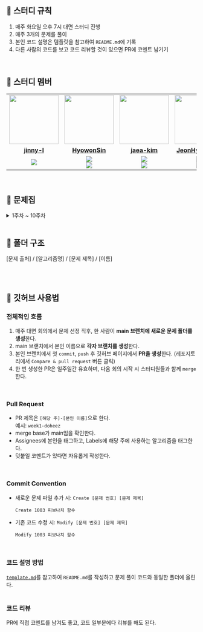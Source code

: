 ## 📘 스터디 규칙
1. 매주 화요일 오후 7시 대면 스터디 진행
2. 매주 3개의 문제를 풀이
3. 본인 코드 설명은 템플릿을 참고하여 `README.md`에 기록
4. 다른 사람의 코드를 보고 코드 리뷰할 것이 있으면 PR에 코멘트 남기기
<br>

## 📘 스터디 멤버

<table>
 <tr>
    <td align="center"><a href="https://github.com/jinny-l"><img src="https://avatars.githubusercontent.com/jinny-l" width="130px;" alt=""></a></td>
    <td align="center"><a href="https://github.com/HyowonSin"><img src="https://avatars.githubusercontent.com/HyowonSin" width="130px;" alt=""></a></td>
    <td align="center"><a href="https://github.com/jaea-kim"><img src="https://avatars.githubusercontent.com/jaea-kim" width="130px;" alt=""></a></td>
    <td align="center"><a href="https://github.com/JeonHyoChang"><img src="https://avatars.githubusercontent.com/JeonHyoChang" width="130px;" alt=""></a></td>
    <td align="center"><a href="https://github.com/Gwonwoo-Nam"><img src="https://avatars.githubusercontent.com/Gwonwoo-Nam" width="130px;" alt=""></a></td>
  </tr>
  <tr>
    <td align="center"><a href="https://github.com/jinny-l"><b>jinny-l</b></a></td>
    <td align="center"><a href="https://github.com/HyowonSin"><b>HyowonSin</b></a></td>
    <td align="center"><a href="https://github.com/jaea-kim"><b>jaea-kim</b></a></td>
    <td align="center"><a href="https://github.com/JeonHyoChang"><b>JeonHyoChang</b></a></td>
    <td align="center"><a href="https://github.com/Gwonwoo-Nam"><b>Gwonwoo-Nam</b></a></td>
  </tr>
  <tr> 
    <td align="center"><img src="https://img.shields.io/badge/Java-007396.svg?&style=for-the-badge&logo=Java&logoColor=white"></td>
    <td align="center"><img src="https://img.shields.io/badge/Java-007396?style=for-the-badge&logo=java&logoColor=white"><br/><img src="https://img.shields.io/badge/Python-3776AB?style=for-the-badge&logo=python&logoColor=white"></td>
    <td align="center"><img src="https://img.shields.io/badge/Java-007396?style=for-the-badge&logo=java&logoColor=white"><br/><img src="https://img.shields.io/badge/Python-3776AB?style=for-the-badge&logo=python&logoColor=white"></td>
    <td align="center"><img src="https://img.shields.io/badge/Java-007396?style=for-the-badge&logo=java&logoColor=white"><br/><img src="https://img.shields.io/badge/Python-3776AB?style=for-the-badge&logo=python&logoColor=white"></td>
    <td align="center"><img src="https://img.shields.io/badge/Java-007396?style=for-the-badge&logo=java&logoColor=white"><br/><img src="https://img.shields.io/badge/Python-3776AB?style=for-the-badge&logo=python&logoColor=white"></td>
  </tr> 
</table>

<br/>

## 📘 문제집
<details>
<summary>1주차 ~ 10주차</summary>
<br>
  
||날짜|알고리즘|출처|문제1|문제2|문제3|문제4|
|--|--|--|--|--|--|--|--|
|**1주차**|03.01. ~ 03.07.|분할 정복|백준|[종이의 개수](https://www.acmicpc.net/problem/1780)|[쿼드트리](https://www.acmicpc.net/problem/1992)|[쿼드트리](https://www.acmicpc.net/problem/1992)|[쿼드트리](https://www.acmicpc.net/problem/1992)|
|**1주차**|03.01. ~ 03.07.|분할 정복|백준|[종이의 개수](https://www.acmicpc.net/problem/1780)|[쿼드트리](https://www.acmicpc.net/problem/1992)|[쿼드트리](https://www.acmicpc.net/problem/1992)|[쿼드트리](https://www.acmicpc.net/problem/1992)|
|**1주차**|03.01. ~ 03.07.|분할 정복|백준|[종이의 개수](https://www.acmicpc.net/problem/1780)|[쿼드트리](https://www.acmicpc.net/problem/1992)|[쿼드트리](https://www.acmicpc.net/problem/1992)|[쿼드트리](https://www.acmicpc.net/problem/1992)|
|**1주차**|03.01. ~ 03.07.|분할 정복|백준|[종이의 개수](https://www.acmicpc.net/problem/1780)|[쿼드트리](https://www.acmicpc.net/problem/1992)|[쿼드트리](https://www.acmicpc.net/problem/1992)|[쿼드트리](https://www.acmicpc.net/problem/1992)|
|**1주차**|03.01. ~ 03.07.|분할 정복|백준|[종이의 개수](https://www.acmicpc.net/problem/1780)|[쿼드트리](https://www.acmicpc.net/problem/1992)|[쿼드트리](https://www.acmicpc.net/problem/1992)|[쿼드트리](https://www.acmicpc.net/problem/1992)|
</details>

<br>

## 📘 폴더 구조
[문제 출처] / [알고리즘명] / [문제 제목] / [이름]

<br><br>

## 📘 깃허브 사용법
### 전체적인 흐름
1. 매주 대면 회의에서 문제 선정 직후, 한 사람이 **main 브랜치에 새로운 문제 폴더를 생성**한다.
2. main 브랜치에서 본인 이름으로 **각자 브랜치를 생성**한다.
3. 본인 브랜치에서 첫 `commit`, `push` 후 깃허브 페이지에서 **PR을 생성**한다. (레포지토리에서 `Compare & pull request` 버튼 클릭)
4. 한 번 생성한 PR은 일주일간 유효하며, 다음 회의 시작 시 스터디원들과 함께 `merge`한다.
<br>

### Pull Request
- PR 제목은 `[해당 주]-[본인 이름]`으로 한다.<br>
  예시: ```week1-doheez```
- merge base가 main임을 확인한다.
- Assignees에 본인을 태그하고, Labels에 해당 주에 사용하는 알고리즘을 태그한다.
- 덧붙일 코멘트가 있다면 자유롭게 작성한다.
<br>

### Commit Convention
- 새로운 문제 파일 추가 시: `Create [문제 번호] [문제 제목]`
  ```
  Create 1003 피보나치 함수
  ```

- 기존 코드 수정 시: `Modify [문제 번호] [문제 제목]`
  ```
  Modify 1003 피보나치 함수
  ```
<br>

### 코드 설명 방법
[`template.md`](https://github.com/doheez/Algorithm-Study/blob/59b14034ccb576d7a2a7935d5859da0f38cfeb3d/template.md)를 참고하여 `README.md`를 작성하고 문제 풀이 코드와 동일한 폴더에 올린다.
<br><br>

### 코드 리뷰
PR에 직접 코멘트를 남겨도 좋고, 코드 일부분에다 리뷰를 해도 된다.
